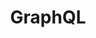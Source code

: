---
blog: http://graphql.org/blog/
codehost: https://github.com/graphql
facebook: https://www.facebook.com/groups/graphql.community/
images:
- graphql-ar21.svg
- graphql-icon.svg
logohandle: graphql
sort: graphql
title: GraphQL
twitter: https://x.com/GraphQL
website: http://graphql.org/
wikipedia: https://en.wikipedia.org/wiki/GraphQL
---